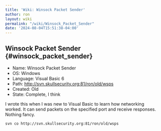 ```yaml
---
title: 'Wiki: Winsock Packet Sender'
author: ron
layout: wiki
permalink: "/wiki/Winsock_Packet_Sender"
date: '2024-08-04T15:51:38-04:00'
---
```


## Winsock Packet Sender {#winsock_packet_sender}

-   Name: Winsock Packet Sender
-   OS: Windows
-   Language: Visual Basic 6
-   Path: <http://svn.skullsecurity.org:81/ron/old/wsps>
-   Created: Old
-   State: Complete, I think

I wrote this when I was new to Visual Basic to learn how networking worked. It can send packets on the specified port and receive responses. Nothing fancy.

    svn co http://svn.skullsecurity.org:81/ron/old/wsps
